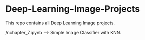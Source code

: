 # Deep-Learning-Image-Projects
This repo contains all Deep Learning Image projects.

/nchapter_7.ipynb --> Simple Image Classifier with KNN.
